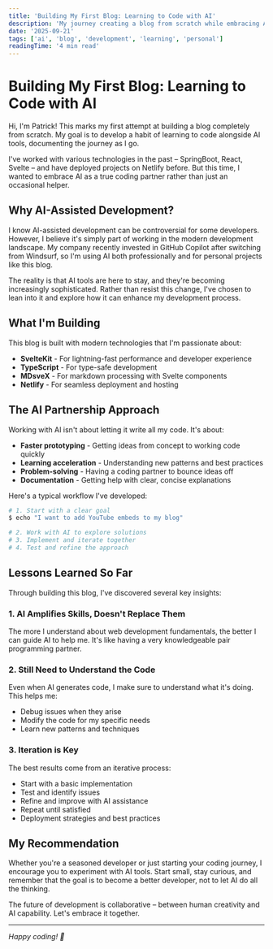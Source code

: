 ```yaml
---
title: 'Building My First Blog: Learning to Code with AI'
description: 'My journey creating a blog from scratch while embracing AI as a coding partner. Why I believe AI-assisted development is the future of programming.'
date: '2025-09-21'
tags: ['ai', 'blog', 'development', 'learning', 'personal']
readingTime: '4 min read'
---
```


# Building My First Blog: Learning to Code with AI

Hi, I'm Patrick! This marks my first attempt at building a blog completely from scratch. My goal is to develop a habit of learning to code alongside AI tools, documenting the journey as I go.

I've worked with various technologies in the past – SpringBoot, React, Svelte – and have deployed projects on Netlify before. But this time, I wanted to embrace AI as a true coding partner rather than just an occasional helper.

## Why AI-Assisted Development?

I know AI-assisted development can be controversial for some developers. However, I believe it's simply part of working in the modern development landscape. My company recently invested in GitHub Copilot after switching from Windsurf, so I'm using AI both professionally and for personal projects like this blog.

The reality is that AI tools are here to stay, and they're becoming increasingly sophisticated. Rather than resist this change, I've chosen to lean into it and explore how it can enhance my development process.

## What I'm Building

This blog is built with modern technologies that I'm passionate about:

- **SvelteKit** - For lightning-fast performance and developer experience
- **TypeScript** - For type-safe development
- **MDsveX** - For markdown processing with Svelte components
- **Netlify** - For seamless deployment and hosting

## The AI Partnership Approach

Working with AI isn't about letting it write all my code. It's about:

- **Faster prototyping** - Getting ideas from concept to working code quickly
- **Learning acceleration** - Understanding new patterns and best practices
- **Problem-solving** - Having a coding partner to bounce ideas off
- **Documentation** - Getting help with clear, concise explanations

Here's a typical workflow I've developed:

```bash
# 1. Start with a clear goal
$ echo "I want to add YouTube embeds to my blog"

# 2. Work with AI to explore solutions
# 3. Implement and iterate together
# 4. Test and refine the approach
```

## Lessons Learned So Far

Through building this blog, I've discovered several key insights:

### 1. AI Amplifies Skills, Doesn't Replace Them

The more I understand about web development fundamentals, the better I can guide AI to help me. It's like having a very knowledgeable pair programming partner.

### 2. Still Need to Understand the Code

Even when AI generates code, I make sure to understand what it's doing. This helps me:
- Debug issues when they arise
- Modify the code for my specific needs
- Learn new patterns and techniques

### 3. Iteration is Key

The best results come from an iterative process:
- Start with a basic implementation
- Test and identify issues
- Refine and improve with AI assistance
- Repeat until satisfied
- Deployment strategies and best practices

## My Recommendation

Whether you're a seasoned developer or just starting your coding journey, I encourage you to experiment with AI tools. Start small, stay curious, and remember that the goal is to become a better developer, not to let AI do all the thinking.

The future of development is collaborative – between human creativity and AI capability. Let's embrace it together.

---

*Happy coding! 🚀*